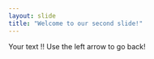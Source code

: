 ```yaml
---
layout: slide
title: "Welcome to our second slide!"
---
```

Your text !!
Use the left arrow to go back!
